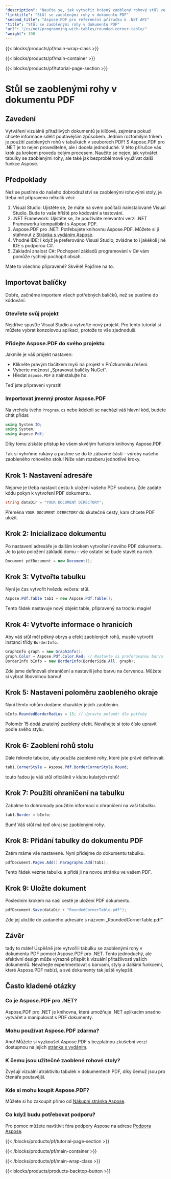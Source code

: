 ```yaml
---
"description": "Naučte se, jak vytvořit krásný zaoblený rohový stůl ve vašich PDF dokumentech pomocí Aspose.PDF pro .NET s tímto podrobným návodem."
"linktitle": "Stůl se zaoblenými rohy v dokumentu PDF"
"second_title": "Aspose.PDF pro referenční příručku k .NET API"
"title": "Stůl se zaoblenými rohy v dokumentu PDF"
"url": "/cs/net/programming-with-tables/rounded-corner-table/"
"weight": 190
---
```


{{< blocks/products/pf/main-wrap-class >}}

{{< blocks/products/pf/main-container >}}

{{< blocks/products/pf/tutorial-page-section >}}

# Stůl se zaoblenými rohy v dokumentu PDF

## Zavedení

Vytváření vizuálně přitažlivých dokumentů je klíčové, zejména pokud chcete informace sdělit poutavějším způsobem. Jedním roztomilým trikem je použití zaoblených rohů v tabulkách v souborech PDF! S Aspose.PDF pro .NET je to nejen proveditelné, ale i docela jednoduché. V této příručce vás krok za krokem provedu celým procesem. Naučíte se nejen, jak vytvářet tabulky se zaoblenými rohy, ale také jak bezproblémově využívat další funkce Aspose.

## Předpoklady

Než se pustíme do našeho dobrodružství se zaoblenými rohovými stoly, je třeba mít připraveno několik věcí:

1. Visual Studio: Ujistěte se, že máte na svém počítači nainstalované Visual Studio. Bude to vaše hřiště pro kódování a testování.
2. .NET Framework: Ujistěte se, že používáte relevantní verzi .NET Frameworku kompatibilní s Aspose.PDF.
3. Aspose.PDF pro .NET: Potřebujete knihovnu Aspose.PDF. Můžete si ji stáhnout z [Stránka s vydáním Aspose](https://releases.aspose.com/pdf/net/).
4. Vhodné IDE: I když je preferováno Visual Studio, zvládne to i jakékoli jiné IDE s podporou C#.
5. Základní znalost C#: Pochopení základů programování v C# vám pomůže rychleji pochopit obsah.

Máte to všechno připravené? Skvělé! Pojďme na to.

## Importovat balíčky

Dobře, začněme importem všech potřebných balíčků, než se pustíme do kódování. 

### Otevřete svůj projekt

Nejdříve spusťte Visual Studio a vytvořte nový projekt. Pro tento tutoriál si můžete vybrat konzolovou aplikaci, protože to vše zjednoduší.

### Přidejte Aspose.PDF do svého projektu

Jakmile je váš projekt nastaven:
- Klikněte pravým tlačítkem myši na projekt v Průzkumníku řešení.
- Vyberte možnost „Spravovat balíčky NuGet“.
- Hledat `Aspose.PDF` a nainstalujte ho.

Teď jste připraveni vyrazit!

### Importovat jmenný prostor Aspose.PDF

Na vrcholu tvého `Program.cs` nebo kdekoli se nachází váš hlavní kód, budete chtít přidat:

```csharp
using System.IO;
using System;
using Aspose.Pdf;
```

Díky tomu získáte přístup ke všem skvělým funkcím knihovny Aspose.PDF.

Tak si vyhrňme rukávy a pusťme se do té zábavné části – výroby našeho zaobleného rohového stolu! Níže vám rozeberu jednotlivé kroky.

## Krok 1: Nastavení adresáře

Nejprve je třeba nastavit cestu k uložení vašeho PDF souboru. Zde zadáte kódu pokyn k vytvoření PDF dokumentu.

```csharp
string dataDir = "YOUR DOCUMENT DIRECTORY";
```

Přeměna `YOUR DOCUMENT DIRECTORY` do skutečné cesty, kam chcete PDF uložit. 

## Krok 2: Inicializace dokumentu

Po nastavení adresáře je dalším krokem vytvoření nového PDF dokumentu. Je to jako položení základů domu – vše ostatní se bude stavět na nich.

```csharp
Document pdfDocument = new Document();
```

## Krok 3: Vytvořte tabulku

Nyní je čas vytvořit hvězdu večera: stůl.

```csharp
Aspose.Pdf.Table tab1 = new Aspose.Pdf.Table();
```

Tento řádek nastavuje nový objekt table, připravený na trochu magie!

## Krok 4: Vytvořte informace o hranicích

Aby váš stůl měl pěkný obrys a efekt zaoblených rohů, musíte vytvořit instanci třídy `BorderInfo`.

```csharp
GraphInfo graph = new GraphInfo();
graph.Color = Aspose.Pdf.Color.Red; // Nastavte si preferovanou barvu
BorderInfo bInfo = new BorderInfo(BorderSide.All, graph);
```

Zde jsme definovali ohraničení a nastavili jeho barvu na červenou. Můžete si vybrat libovolnou barvu!

## Krok 5: Nastavení poloměru zaobleného okraje

Nyní těmto rohům dodáme charakter jejich zaoblením.

```csharp
bInfo.RoundedBorderRadius = 15; // Upravte poloměr dle potřeby
```

Poloměr 15 dodá znatelný zaoblený efekt. Neváhejte si toto číslo upravit podle svého stylu.

## Krok 6: Zaoblení rohů stolu

Dále řeknete tabulce, aby použila zaoblené rohy, které jste právě definovali.

```csharp
tab1.CornerStyle = Aspose.Pdf.BorderCornerStyle.Round;
```

touto řadou je váš stůl oficiálně v klubu kulatých rohů!

## Krok 7: Použití ohraničení na tabulku

Zabalme to dohromady použitím informací o ohraničení na vaši tabulku.

```csharp
tab1.Border = bInfo;
```

Bum! Váš stůl má teď okraj se zaoblenými rohy.

## Krok 8: Přidání tabulky do dokumentu PDF

Zatím máme vše nastavené. Nyní přidejme do dokumentu tabulku.

```csharp
pdfDocument.Pages.Add().Paragraphs.Add(tab1);
```

Tento řádek vezme tabulku a přidá ji na novou stránku ve vašem PDF. 

## Krok 9: Uložte dokument

Posledním krokem na naší cestě je uložení PDF dokumentu. 

```csharp
pdfDocument.Save(dataDir + "RoundedCornerTable.pdf");
```

Zde jej uložíte do zadaného adresáře s názvem „RoundedCornerTable.pdf“.

## Závěr

tady to máte! Úspěšně jste vytvořili tabulku se zaoblenými rohy v dokumentu PDF pomocí Aspose.PDF pro .NET. Tento jednoduchý, ale efektivní design může výrazně přispět k vizuální přitažlivosti vašich dokumentů. Neváhejte experimentovat s barvami, styly a dalšími funkcemi, které Aspose.PDF nabízí, a své dokumenty tak ještě vylepšit.

## Často kladené otázky

### Co je Aspose.PDF pro .NET?
Aspose.PDF pro .NET je knihovna, která umožňuje .NET aplikacím snadno vytvářet a manipulovat s PDF dokumenty.

### Mohu používat Aspose.PDF zdarma?
Ano! Můžete si vyzkoušet Aspose.PDF s bezplatnou zkušební verzí dostupnou na jejich [stránka s vydáním](https://releases.aspose.com/).

### K čemu jsou užitečné zaoblené rohové stoly?
Zvyšují vizuální atraktivitu tabulek v dokumentech PDF, díky čemuž jsou pro čtenáře poutavější.

### Kde si mohu koupit Aspose.PDF?
Můžete si ho zakoupit přímo od [Nákupní stránka Aspose](https://purchase.aspose.com/buy).

### Co když budu potřebovat podporu?
Pro pomoc můžete navštívit fóra podpory Aspose na adrese [Podpora Aspose](https://forum.aspose.com/c/pdf/10).

{{< /blocks/products/pf/tutorial-page-section >}}

{{< /blocks/products/pf/main-container >}}

{{< /blocks/products/pf/main-wrap-class >}}

{{< blocks/products/products-backtop-button >}}